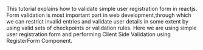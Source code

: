 This tutorial explains how to validate simple user registration form in reactjs. 
Form validation is most important part in web development,through which we can restrict invalid entries and validate user details in some extent by using valid sets of checkpoints or validation rules.
Here we are using simple user registration form and performing Client Side Validation using RegisterForm Component.
